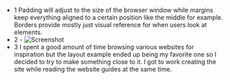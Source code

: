 - 1 Padding will adjust to the size of the browser window while margins keep everything
aligned to a certain position like the middle for example. Borders provide mostly just visual
reference for when users look at elements.
- 2 - ![Screenshot](images/Assignment-11_Screenshot(14).png)
- 3 I spent a good amount of time browsing various websites for inspiration but the
layout example ended up being my favorite one so I decided to try to make something
close to it. I got to work creating the site while reading the website guides at
the same time.
